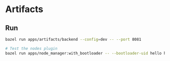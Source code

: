 # Artifacts

## Run

```bash
bazel run apps/artifacts/backend --config=dev -- --port 8081

# Test the nodes plugin
bazel run apps/node_manager:with_bootloader -- --bootloader-uid hello hello
```
